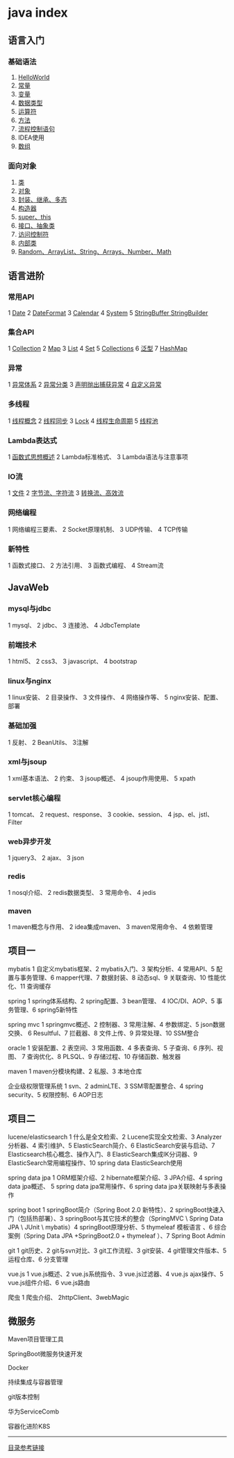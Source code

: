 # java index

## 语言入门
### 基础语法
1. [HelloWorld](javanote/helloworld.md)
2. [常量](javanote/constant.md)
3. [变量](javanote/value.md)
4. [数据类型](javanote/datatype.md)
5. [运算符](javanote/operator.md)
6. [方法](javanote/operator.md)
7. [流程控制语句](javanote/processcontrol.md)
8. IDEA使用
9. [数组](javanote/array.md)

### 面向对象
1. [类](javanote/class.md)
2. [对象](javanote/object.md)
3. [封装、继承、多态](javanote/subclass.md)
4. [构造器](javanote/constructor.md)
5. [super、this](javanote/superthis.md)
6. [接口、抽象类](javanote/abstractinterface.md)
7. [访问控制符](javanote/controlcharacter.md)
8. [内部类](javanote/innerclass.md)
9. [Random、ArrayList、String、Arrays、Number、Math](javanote/commonclass.md)

## 语言进阶

### 常用API
1 [Date](javanote/date.md)
2 [DateFormat](javanote/dateformat.md)
3 [Calendar](javanote/calendar.md)
4 [System](javanote/system.md)
5 [StringBuffer StringBuilder](javanote/StringBuilder.md)

### 集合API
1 [Collection](javanote/collection.md)
2 [Map](javanote/map.md)
3 [List](javanote/list.md)
4 [Set](javanote/set.md)
5 [Collections](javanote/Collections.md)
6 [泛型](javanote/generics.md)
7 [HashMap](javanote/hashmap.md)

### 异常
1 [异常体系](javanote/exception.md)
2 [异常分类](javanote/exceptionclass.md)
3 [声明抛出捕获异常](javanote/trycatch.md)
4 [自定义异常](javanote/defexception.md)

### 多线程
1 [线程概念](javanote/thread.md)
2 [线程同步](javanote/threadsyn.md)
3 [Lock](javanote/lock.md)
4 [线程生命周期](javanote/threadlifetime.md)
5 [线程池](javanote/threadpool.md)

### Lambda表达式
1 [函数式思想概述](javanote/lambda.md)
2 Lambda标准格式、
3 Lambda语法与注意事项

### IO流
1 [文件](javanote/file.md)
2 [字节流、字符流](javanote/strstream.md)
3 [转换流、高效流](javanote/conversionstream.md)

### 网络编程
1 网络编程三要素、
2 Socket原理机制、
3 UDP传输、
4 TCP传输

### 新特性
1 函数式接口、
2 方法引用、
3 函数式编程、
4 Stream流

## JavaWeb

### mysql与jdbc
1 mysql、
2 jdbc、
3 连接池、
4 JdbcTemplate

### 前端技术
1 html5、
2 css3、
3 javascript、
4 bootstrap

### linux与nginx
1 linux安装、
2 目录操作、
3 文件操作、
4 网络操作等、
5 nginx安装、配置、部署

### 基础加强
1 反射、
2 BeanUtils、
3注解

### xml与jsoup
1 xml基本语法、
2 约束、
3 jsoup概述、
4 jsoup作用使用、
5 xpath

### servlet核心编程
1 tomcat、
2 request、response、
3 cookie、session、
4 jsp、el、jstl、Filter

### web异步开发
1 jquery3、
2 ajax、
3 json

### redis
1 nosql介绍、
2 redis数据类型、
3 常用命令、
4 jedis

### maven
1 maven概念与作用、
2 idea集成maven、
3 maven常用命令、
4 依赖管理

## 项目一

mybatis	1 自定义mybatis框架、2 mybatis入门、3 架构分析、4 常用API、5 配置与事务管理、6 mapper代理、7 数据封装、8 动态sql、9 关联查询、10 性能优化、11 查询缓存

spring	1 spring体系结构、2 spring配置、3 bean管理、 4 IOC/DI、AOP、5 事务管理、6 spring5新特性

spring mvc	1 springmvc概述、2 控制器、3 常用注解、4 参数绑定、5 json数据交换、
6 Resultful、7 拦截器、8 文件上传、9 异常处理、10 SSM整合

oracle	1 安装配置、2 表空间、3 常用函数、4 多表查询、5 子查询、6 序列、视图、
7 查询优化、8 PLSQL、9 存储过程、10 存储函数、触发器

maven	1 maven分模块构建、2 私服、3 本地仓库

企业级权限管理系统	1 svn、2 adminLTE、3 SSM零配置整合、4 spring security、5 权限控制、6 AOP日志

## 项目二
lucene/elasticsearch	1 什么是全文检索、2 Lucene实现全文检索、3 Analyzer分析器、4 索引维护、5 ElasticSearch简介、6 ElasticSearch安装与启动、7 Elasticsearch核心概念、操作入门、8 ElasticSearch集成IK分词器、9 ElasticSearch常用编程操作、10 spring data ElasticSearch使用

spring data jpa	1 ORM框架介绍、2 hibernate框架介绍、3 JPA介绍、4 spring data jpa概述、
5 spring data jpa常用操作、6 spring data jpa关联映射与多表操作

spring boot	1 springBoot简介（Spring Boot 2.0 新特性）、2 springBoot快速入门（包括热部署）、3 springBoot与其它技术的整合（SpringMVC \ Spring Data JPA \ JUnit \  mybatis）4 springBoot原理分析、5 thymeleaf 模板语言 、6 综合案例（Spring Data JPA +SpringBoot2.0  + thymeleaf  ）、7 Spring Boot Admin

git	1 git历史、2 git与svn对比、3 git工作流程、3 git安装、4 git管理文件版本、5 运程仓库、6 分支管理 

vue.js	1 vue.js概述、2 vue.js系统指令、3 vue.js过滤器、4 vue.js ajax操作、5 vue.js组件介绍、6 vue.js路由

爬虫	1 爬虫介绍、 2httpClient、3webMagic


## 微服务
Maven项目管理工具

SpringBoot微服务快速开发 

Docker

持续集成与容器管理

git版本控制

华为ServiceComb

容器化进阶K8S 






---
[目录参考链接](https://www.zhihu.com/question/56110328)

